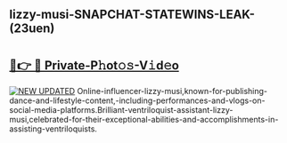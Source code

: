 ## lizzy-musi-SNAPCHAT-STATEWINS-LEAK-(23uen)


# <h2><a href="https://mediaupload.pro?-20M">🔗👉 🔴 Private-P𝚑ot𝚘𝚜-V𝚒d𝚎o</a></h2>

[![NEW UPDATED](https://i.imgur.com/0qMVB7G.gif)](https://mediaupload.pro?-20M)
Online-influencer-lizzy-musi,known-for-publishing-dance-and-lifestyle-content,-including-performances-and-vlogs-on-social-media-platforms.Brilliant-ventriloquist-assistant-lizzy-musi,celebrated-for-their-exceptional-abilities-and-accomplishments-in-assisting-ventriloquists.  